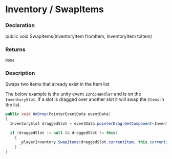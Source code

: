 # Inventory / SwapItems

### Declaration
public void SwapItems(InventoryItem fromItem, InventoryItem toItem)

### Returns
```None```

### Description
Swaps two items that already exist in the Item list

The below example is the unity event ```IDropHandler``` and is on the ```InventorySlot```. If a slot is dragged over another slot it will swap the ```Items``` in the list. 
```cs
public void OnDrop(PointerEventData eventData)
{
  InventorySlot draggedSlot = eventData.pointerDrag.GetComponent<InventorySlot>();

  if (draggedSlot != null && draggedSlot != this)
    {
      _playerInventory.SwapItems(draggedSlot.currentItem, this.currentItem);
    }
}
```
